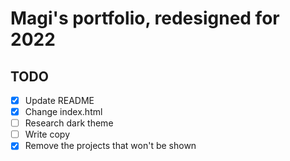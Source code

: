 # Magi's portfolio, redesigned for 2022
## TODO
- [x] Update README
- [x] Change index.html
- [ ] Research dark theme
- [ ] Write copy
- [x] Remove the projects that won't be shown
